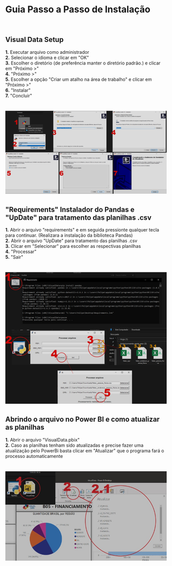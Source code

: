 <h1> Guia Passo a Passo de Instalação </h1><br>

## Visual Data Setup

<strong>1.</strong> Executar arquivo como administrador</br>
<strong>2.</strong> Selecionar o idioma e clicar em "OK"</br>
<strong>3.</strong> Escolher o diretório (de preferência manter o diretório padrão.) e clicar em "Próximo >"</br>
<strong>4.</strong> "Próximo >"</br>
<strong>5.</strong> Escolher a opção "Criar um atalho na área de trabalho" e clicar em "Próximo >"</br>
<strong>6.</strong> "Instalar"</br>
<strong>7.</strong> "Concluir"

<h1 align = "center"><img src="https://github.com/fcostafelipe/PI-SPCBrasil-2020/blob/master/install_1.jpg" alt="passoapassoisntalacao"></a></h1>

## "Requirements" Instalador do Pandas e "UpDate" para tratamento das planilhas .csv

<strong>1.</strong> Abrir o arquivo "requirements" e em seguida pressionte qualquer tecla para continuar. (Realizara a instalação da biblioteca Pandas)</br>
<strong>2.</strong> Abrir o arquivo "UpDate" para tratamento das planilhas .csv</br>
<strong>3.</strong> Clicar em "Selecionar" para escolher as respectivas planilhas</br>
<strong>4.</strong> "Processar"</br>
<strong>5.</strong> "Sair"</br>

<h1 align = "center"><img src="https://github.com/fcostafelipe/PI-SPCBrasil-2020/blob/master/install_requirements_update.jpg" alt="passoapassoisntalacao"></a></h1>

## Abrindo o arquivo no Power BI e como atualizar as planilhas

<strong>1.</strong> Abrir o arquivo "VisualData.pbix"</br>
<strong>2.</strong> Caso as planilhas tenham sido atualizadas e precise fazer uma atualização pelo PowerBi basta clicar em "Atualizar" que o programa fará o processo automaticamente

<h1 align = "center"><img src="https://github.com/fcostafelipe/PI-SPCBrasil-2020/blob/master/install_powerbi.jpg" alt="powerbipassos"></a></h1>


